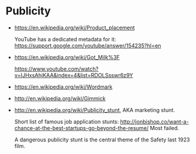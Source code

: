 # Publicity

-   <https://en.wikipedia.org/wiki/Product_placement>

    YouTube has a dedicated metadata for it: <https://support.google.com/youtube/answer/154235?hl=en>

-   <https://en.wikipedia.org/wiki/Got_Milk%3F>

    <https://www.youtube.com/watch?v=IJHxsAhjKAA&index=4&list=RDOLSsswr6z9Y>

-   <https://en.wikipedia.org/wiki/Wordmark>

-   <http://en.wikipedia.org/wiki/Gimmick>

-   <http://en.wikipedia.org/wiki/Publicity_stunt>, AKA marketing stunt.

    Short list of famous job application stunts: <http://jonbishop.co/want-a-chance-at-the-best-startups-go-beyond-the-resume/> Most failed.

    A dangerous publicity stunt is the central theme of the Safety last 1923 film.
